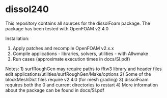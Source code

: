 # dissol240

This repository contains all sources for the dissolFoam package.
The package has been tested with OpenFOAM v2.4.0

Installation:

1) Apply patches and recompile OpenFOAM v2.x.x
2) Compile applications - libraries, solvers, utilities - with Allwmake
3) Run cases (approximate execution times in docs/SI.pdf)

Notes:
    1) surfRoughGen may require paths to fftw3 library and header files
        edit applications/utilities/surfRoughGen/Make/options
    2) Some of the blockMeshDict files require v2.4.0 (for mesh grading)
    3) dissolFoam requires both the 0 and current directories to restart
    4) More information about the package can be found in docs/SI.pdf


